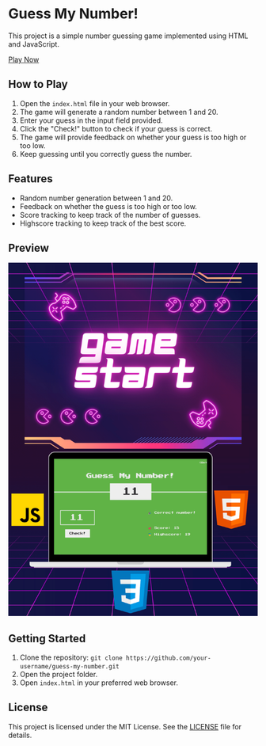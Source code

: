 <!DOCTYPE html>
<html>
<head>
  <link rel="stylesheet" href="styles.css">
</head>
<body>
  <h1>Guess My Number!</h1>
  <p>
    This project is a simple number guessing game implemented using HTML and JavaScript.
  </p>
  <div>
        <a href="https://guess-my-number-jihed.netlify.app" target="_blank">Play Now</a>

  </div>

  <h2>How to Play</h2>
  <ol>
    <li>Open the <code>index.html</code> file in your web browser.</li>
    <li>The game will generate a random number between 1 and 20.</li>
    <li>Enter your guess in the input field provided.</li>
    <li>Click the "Check!" button to check if your guess is correct.</li>
    <li>The game will provide feedback on whether your guess is too high or too low.</li>
    <li>Keep guessing until you correctly guess the number.</li>
  </ol>

  <h2>Features</h2>
  <ul>
    <li>Random number generation between 1 and 20.</li>
    <li>Feedback on whether the guess is too high or too low.</li>
    <li>Score tracking to keep track of the number of guesses.</li>
    <li>Highscore tracking to keep track of the best score.</li>
  </ul>

  <h2>Preview</h2>
  <img src="preview.png" alt="Preview">

  <h2>Getting Started</h2>
  <ol>
    <li>Clone the repository: <code>git clone https://github.com/your-username/guess-my-number.git</code></li>
    <li>Open the project folder.</li>
    <li>Open <code>index.html</code> in your preferred web browser.</li>
  </ol>

  <h2>License</h2>
  <p>This project is licensed under the MIT License. See the <a href="LICENSE">LICENSE</a> file for details.</p>
</body>
</html>
